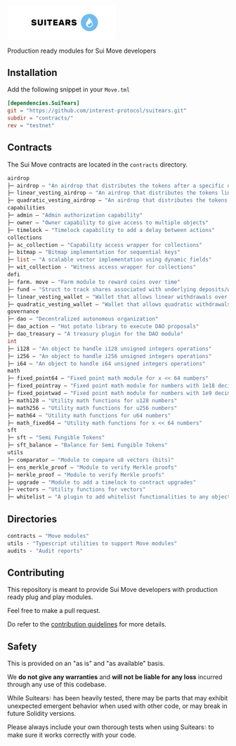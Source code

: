 <p>  <img  width="246.5px"height="76.5px"  src="./assets/logo.png" /></p>

Production ready modules for Sui Move developers

## Installation

Add the following snippet in your `Move.tml`

```toml
[dependencies.SuiTears]
git = "https://github.com/interest-protocol/suitears.git"
subdir = "contracts/"
rev = "testnet"
```

## Contracts

The Sui Move contracts are located in the `contracts` directory.

```ml
airdrop
├─ airdrop — "An airdrop that distributes the tokens after a specific date"
├─ linear_vesting_airdrop — "An airdrop that distributes the tokens linearly"
├─ quadratic_vesting_airdrop — "An airdrop that distributes the tokens quadratically"
capabilities
├─ admin — "Admin authorization capability"
├─ owner — "Owner capability to give access to multiple objects"
├─ timelock — "Timelock capability to add a delay between actions"
collections
├─ ac_collection — "Capability access wrapper for collections"
├─ bitmap — "Bitmap implementation for sequential keys"
├─ list — "A scalable vector implementation using dynamic fields"
├─ wit_collection - "Witness access wrapper for collections"
defi
├─ farm. move — "Farm module to reward coins over time"
├─ fund — "Struct to track shares associated with underlying deposits/withdrawals"
├─ linear_vesting_wallet — "Wallet that allows linear withdrawals over time"
├─ quadratic_vesting_wallet — "Wallet that allows quadratic withdrawals over time"
governance
├─ dao — "Decentralized autonomous organization"
├─ dao_action — "Hot potato library to execute DAO proposals"
├─ dao_treasury — "A treasury plugin for the DAO module"
int
├─ i128 — "An object to handle i128 unsigned integers operations"
├─ i256 — "An object to handle i256 unsigned integers operations"
├─ i64 — "An object to handle i64 unsigned integers operations"
math
├─ fixed_point64 — "Fixed point math module for x << 64 numbers"
├─ fixed_pointray — "Fixed point math module for numbers with 1e18 decimals"
├─ fixed_pointwad — "Fixed point math module for numbers with 1e9 decimals"
├─ math128 — "Utility math functions for u128 numbers"
├─ math256 — "Utility math functions for u256 numbers"
├─ math64 — "Utility math functions for u64 numbers"
├─ math_fixed64 — "Utility math functions for x << 64 numbers"
sft
├─ sft — "Semi Fungible Tokens"
├─ sft_balance — "Balance for Semi Fungible Tokens"
utils
├─ comparator — "Module to compare u8 vectors (bits)"
├─ ens_merkle_proof — "Module to verify Merkle proofs"
├─ merkle_proof — "Module to verify Merkle proofs"
├─ upgrade — "Module to add a timelock to contract upgrades"
├─ vectors — "Utility functions for vectors"
├─ whitelist — "A plugin to add whitelist functionalities to any object"
```

## Directories

```ml
contracts — "Move modules"
utils - "Typescript utilities to support Move modules"
audits - "Audit reports"
```

## Contributing

This repository is meant to provide Sui Move developers with production ready plug and play modules.

Feel free to make a pull request.

Do refer to the [contribution guidelines](https://github.com/interest-protocol/suitears/blob/main/CONTRIBUTING.md) for more details.

## Safety

This is provided on an "as is" and "as available" basis.

We **do not give any warranties** and **will not be liable for any loss** incurred through any use of this codebase.

While Suitears💧 has been heavily tested, there may be parts that may exhibit unexpected emergent behavior when used with other code, or may break in future Solidity versions.

Please always include your own thorough tests when using Suitears💧 to make sure it works correctly with your code.
